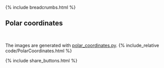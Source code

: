 {% include breadcrumbs.html %}

## Polar coordinates
<div class="header_line"><br/></div>

The images are generated with [polar_coordinates.py](https://github.com/zhendrikse/science/blob/main/mathematics/code/polar_coordinates.py).
{% include_relative code/PolarCoordinates.html %}

<p style="clear: both;"></p>

{% include share_buttons.html %}